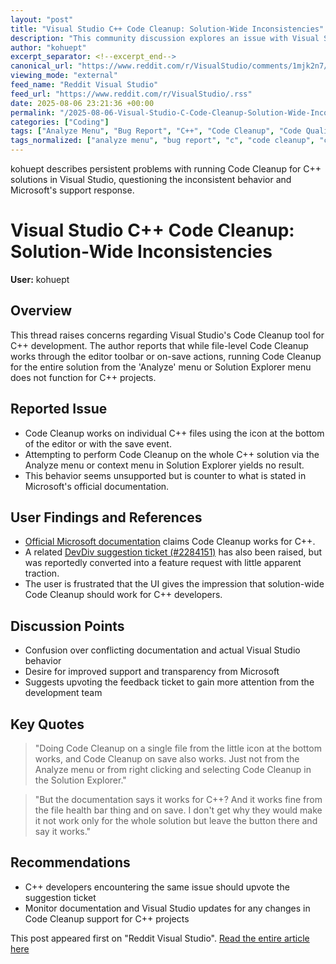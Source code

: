 ```yaml
---
layout: "post"
title: "Visual Studio C++ Code Cleanup: Solution-Wide Inconsistencies"
description: "This community discussion explores an issue with Visual Studio's Code Cleanup feature for C++ projects, highlighting that the function does not operate as expected when run on an entire solution. The post discusses workarounds, references relevant documentation and ticketing, and questions Microsoft's approach to documenting and supporting this behavior."
author: "kohuept"
excerpt_separator: <!--excerpt_end-->
canonical_url: "https://www.reddit.com/r/VisualStudio/comments/1mjk2n7/analyze_code_cleanup_broken_cc/"
viewing_mode: "external"
feed_name: "Reddit Visual Studio"
feed_url: "https://www.reddit.com/r/VisualStudio/.rss"
date: 2025-08-06 23:21:36 +00:00
permalink: "/2025-08-06-Visual-Studio-C-Code-Cleanup-Solution-Wide-Inconsistencies.html"
categories: ["Coding"]
tags: ["Analyze Menu", "Bug Report", "C++", "Code Cleanup", "Code Quality", "Coding", "Community", "Developer Experience", "Documentation", "Feature Request", "IDE", "Microsoft", "Solution Explorer", "Visual Studio", "VisualStudio"]
tags_normalized: ["analyze menu", "bug report", "c", "code cleanup", "code quality", "coding", "community", "developer experience", "documentation", "feature request", "ide", "microsoft", "solution explorer", "visual studio", "visualstudio"]
---
```


kohuept describes persistent problems with running Code Cleanup for C++ solutions in Visual Studio, questioning the inconsistent behavior and Microsoft's support response.<!--excerpt_end-->

# Visual Studio C++ Code Cleanup: Solution-Wide Inconsistencies

**User:** kohuept

## Overview

This thread raises concerns regarding Visual Studio's Code Cleanup tool for C++ development. The author reports that while file-level Code Cleanup works through the editor toolbar or on-save actions, running Code Cleanup for the entire solution from the 'Analyze' menu or Solution Explorer menu does not function for C++ projects.

## Reported Issue

- Code Cleanup works on individual C++ files using the icon at the bottom of the editor or with the save event.
- Attempting to perform Code Cleanup on the whole C++ solution via the Analyze menu or context menu in Solution Explorer yields no result.
- This behavior seems unsupported but is counter to what is stated in Microsoft's official documentation.

## User Findings and References

- [Official Microsoft documentation](https://learn.microsoft.com/en-us/visualstudio/ide/code-styles-and-code-cleanup?view=vs-2022&pivots=programming-language-cpp) claims Code Cleanup works for C++.
- A related [DevDiv suggestion ticket (#2284151)](https://devdiv.visualstudio.com/DevDiv/_workitems/edit/2284151) has also been raised, but was reportedly converted into a feature request with little apparent traction.
- The user is frustrated that the UI gives the impression that solution-wide Code Cleanup should work for C++ developers.

## Discussion Points

- Confusion over conflicting documentation and actual Visual Studio behavior
- Desire for improved support and transparency from Microsoft
- Suggests upvoting the feedback ticket to gain more attention from the development team

## Key Quotes

> "Doing Code Cleanup on a single file from the little icon at the bottom works, and Code Cleanup on save also works. Just not from the Analyze menu or from right clicking and selecting Code Cleanup in the Solution Explorer."

> "But the documentation says it works for C++? And it works fine from the file health bar thing and on save. I don't get why they would make it not work only for the whole solution but leave the button there and say it works."

## Recommendations

- C++ developers encountering the same issue should upvote the suggestion ticket
- Monitor documentation and Visual Studio updates for any changes in Code Cleanup support for C++ projects

This post appeared first on "Reddit Visual Studio". [Read the entire article here](https://www.reddit.com/r/VisualStudio/comments/1mjk2n7/analyze_code_cleanup_broken_cc/)
